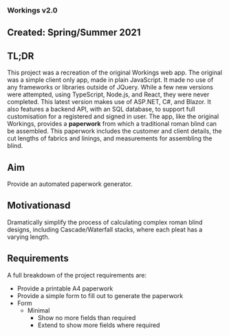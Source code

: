 ### Workings v2.0
## Created: Spring/Summer 2021

## TL;DR
This project was a recreation of the original Workings web app. The original was a simple client only app, made in plain JavaScript. It made no use of any frameworks or libraries outside of JQuery. While a few new versions were attempted, using TypeScript, Node.js, and React, they were never completed. This latest version makes use of ASP.NET, C#, and Blazor. It also features a backend API, with an SQL database, to support full customisation for a registered and signed in user. The app, like the original Workings, provides a **paperwork** from which a traditional roman blind can be assembled. This paperwork includes the customer and client details, the cut lengths of fabrics and linings, and measurements for assembling the blind.

## Aim
Provide an automated paperwork generator.

## Motivationasd
Dramatically simplify the process of calculating complex roman blind designs, including Cascade/Waterfall stacks, where each pleat has a varying length.

## Requirements
A full breakdown of the project requirements are:
* Provide a printable A4 paperwork
* Provide a simple form to fill out to generate the paperwork
* Form
    * Minimal
        * Show no more fields than required
        * Extend to show more fields where required